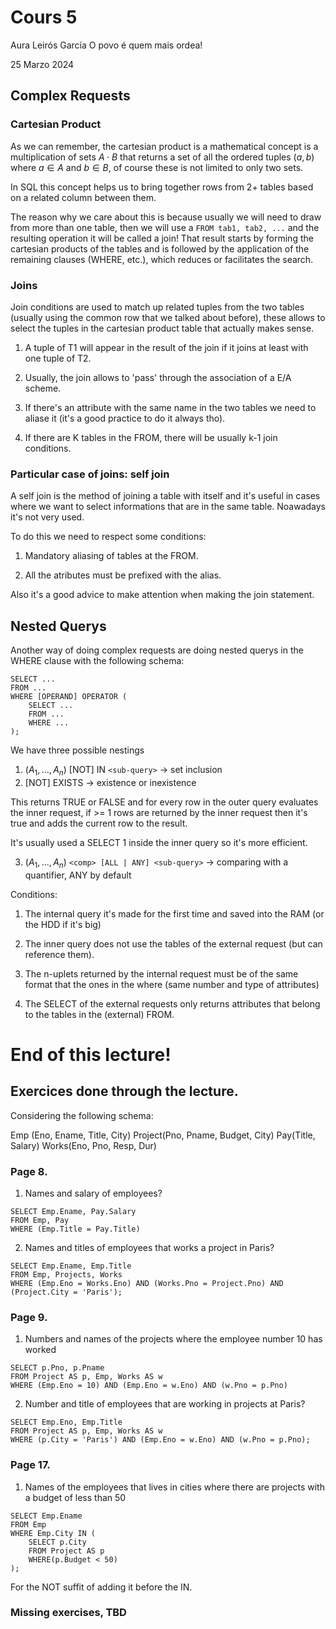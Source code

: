 # Cours 5

Aura Leirós García
O povo é quem mais ordea!

25 Marzo 2024

## Complex Requests 

### Cartesian Product

As we can remember, the cartesian product is a mathematical concept is a multiplication of sets $A \cdot B$ that returns a set of all the ordered tuples  $(a, b)$ where $a \in A$ and $b \in B$, of course these is not limited to only two sets.

In SQL this concept helps us to bring together rows from 2+ tables based on a related column between them.

The reason why we care about this is because usually we will need to draw from more than one table, then we will use a `FROM tab1, tab2, ...` and the resulting operation it will be called a join! That result starts by forming the cartesian products of the tables and is followed by the application of the remaining clauses (WHERE, etc.), which reduces or facilitates the search.

### Joins

Join conditions are used to match up related tuples from the two tables (usually using the common row that we talked about before), these allows to select the tuples in the cartesian product table that actually makes sense.

1. A tuple of T1 will appear in the result of the join if it joins at least with one tuple of T2.

2. Usually, the join allows to 'pass' through the association of a E/A scheme.

3. If there's an attribute with the same name in the two tables we need to aliase it (it's a good practice to do it always tho).

4. If there are K tables in the FROM, there will be usually k-1 join conditions.

### Particular case of joins: self join

A self join is the method of joining a table with itself and it's useful in cases where we want to select informations that are in the same table. Noawadays it's not very used.

To do this we need to respect some conditions:

1. Mandatory aliasing of tables at the FROM.

2. All the atributes must be prefixed with the alias.

Also it's a good advice to make attention when making the join statement.

## Nested Querys

Another way of doing complex requests are doing nested querys in the WHERE clause with the following schema:

~~~
SELECT ...
FROM ...
WHERE [OPERAND] OPERATOR (
    SELECT ...
    FROM ...
    WHERE ...
);
~~~

We have three possible nestings

1. $(A_1, ... , A_n)$ [NOT] IN `<sub-query>` -> set inclusion
2. [NOT] EXISTS <sub-query> -> existence or inexistence

This returns TRUE or FALSE and for every row in the outer query evaluates the inner request, if >= 1 rows are returned by the inner request then it's true and adds the current row to the result.

It's usually used a SELECT 1 inside the inner query so it's more efficient. 


3. $(A_1, ... , A_n)$ `<comp> [ALL | ANY] <sub-query>` -> comparing with a quantifier, ANY by default

Conditions:

1. The internal query it's made for the first time and saved into the RAM (or the HDD if it's big)

2. The inner query does not use the tables of the external request (but can reference them).

3. The n-uplets returned by the internal request must be of the same format that the ones in the where (same number and type of attributes)

4. The SELECT of the external requests only returns attributes that belong to the tables in the (external) FROM.





# End of this lecture!

## Exercices done through the lecture.

Considering the following schema: 

Emp (Eno, Ename, Title, City) Project(Pno, Pname, Budget, City)
Pay(Title, Salary) Works(Eno, Pno, Resp, Dur)

### Page 8.

1. Names and salary of employees?

~~~
SELECT Emp.Ename, Pay.Salary
FROM Emp, Pay
WHERE (Emp.Title = Pay.Title)
~~~

2. Names and titles of employees that works a project in Paris?

~~~
SELECT Emp.Ename, Emp.Title
FROM Emp, Projects, Works
WHERE (Emp.Eno = Works.Eno) AND (Works.Pno = Project.Pno) AND (Project.City = 'Paris');
~~~

### Page 9.

1. Numbers and names of the projects where the employee number 10 has worked

~~~
SELECT p.Pno, p.Pname
FROM Project AS p, Emp, Works AS w
WHERE (Emp.Eno = 10) AND (Emp.Eno = w.Eno) AND (w.Pno = p.Pno)
~~~

2. Number and title of employees that are working in projects at Paris?

~~~
SELECT Emp.Eno, Emp.Title
FROM Project AS p, Emp, Works AS w
WHERE (p.City = 'Paris') AND (Emp.Eno = w.Eno) AND (w.Pno = p.Pno);
~~~

### Page 17.

1. Names of the employees that lives in cities where there are projects with a budget of less than 50

~~~
SELECT Emp.Ename
FROM Emp
WHERE Emp.City IN (
    SELECT p.City
    FROM Project AS p
    WHERE(p.Budget < 50)
);
~~~

For the NOT suffit of adding it before the IN.


### Missing exercises, TBD

